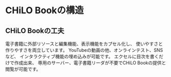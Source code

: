 # CHiLO Bookの構造

## CHiLO Bookの工夫 

電子書籍に外部リソースと編集機能、表示機能をカプセル化し、 使いやすさと作りやすさを両立しています。 YouTubeの動画の他、オンラインテスト、SNSなど、 インタラクティブ機能の埋め込みが可能です。 エクセルに目次を書くだけで作成出来、 専用のサーバー、電子書籍リーダが不要でCHiLO Bookの提供と閲覧が可能です。

